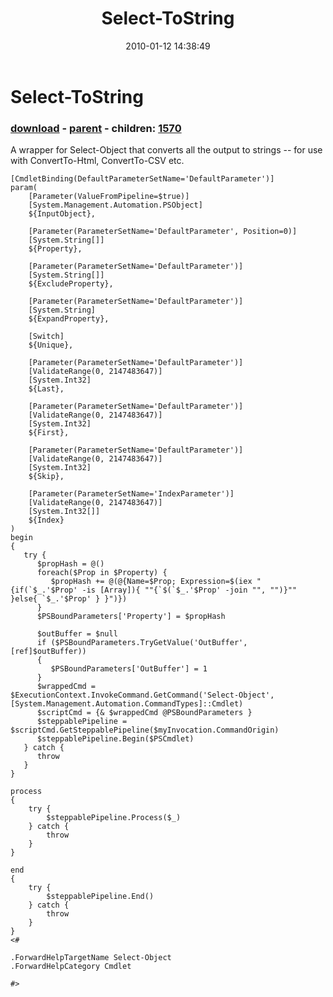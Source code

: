 ﻿---
pid:            1569
poster:         Joel Bennett
title:          Select-ToString
date:           2010-01-12 14:38:49
format:         posh
parent:         1567
parent:         1567
children:       1570
---

# Select-ToString

### [download](1569.ps1) - [parent](1567.md) - children: [1570](1570.md)

A wrapper for Select-Object that converts all the output to strings -- for use with ConvertTo-Html, ConvertTo-CSV etc.

```posh
[CmdletBinding(DefaultParameterSetName='DefaultParameter')]
param(
    [Parameter(ValueFromPipeline=$true)]
    [System.Management.Automation.PSObject]
    ${InputObject},

    [Parameter(ParameterSetName='DefaultParameter', Position=0)]
    [System.String[]]
    ${Property},

    [Parameter(ParameterSetName='DefaultParameter')]
    [System.String[]]
    ${ExcludeProperty},

    [Parameter(ParameterSetName='DefaultParameter')]
    [System.String]
    ${ExpandProperty},

    [Switch]
    ${Unique},

    [Parameter(ParameterSetName='DefaultParameter')]
    [ValidateRange(0, 2147483647)]
    [System.Int32]
    ${Last},

    [Parameter(ParameterSetName='DefaultParameter')]
    [ValidateRange(0, 2147483647)]
    [System.Int32]
    ${First},

    [Parameter(ParameterSetName='DefaultParameter')]
    [ValidateRange(0, 2147483647)]
    [System.Int32]
    ${Skip},

    [Parameter(ParameterSetName='IndexParameter')]
    [ValidateRange(0, 2147483647)]
    [System.Int32[]]
    ${Index}
)
begin
{
   try {
      $propHash = @()
      foreach($Prop in $Property) {
         $propHash += @(@{Name=$Prop; Expression=$(iex "{if(`$_.'$Prop' -is [Array]){ ""{`$(`$_.'$Prop' -join "", "")}"" }else{ `$_.'$Prop' } }")})
      }
      $PSBoundParameters['Property'] = $propHash
     
      $outBuffer = $null
      if ($PSBoundParameters.TryGetValue('OutBuffer', [ref]$outBuffer))
      {
         $PSBoundParameters['OutBuffer'] = 1
      }
      $wrappedCmd = $ExecutionContext.InvokeCommand.GetCommand('Select-Object', [System.Management.Automation.CommandTypes]::Cmdlet)
      $scriptCmd = {& $wrappedCmd @PSBoundParameters }
      $steppablePipeline = $scriptCmd.GetSteppablePipeline($myInvocation.CommandOrigin)
      $steppablePipeline.Begin($PSCmdlet)
   } catch {
      throw
   }
}

process
{
    try {
        $steppablePipeline.Process($_)
    } catch {
        throw
    }
}

end
{
    try {
        $steppablePipeline.End()
    } catch {
        throw
    }
}
<#

.ForwardHelpTargetName Select-Object
.ForwardHelpCategory Cmdlet

#>


```
